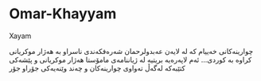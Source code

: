 # Omar-Khayyam
Xayam


چوارینەكانی خەییام كە لە لایەن عەبدولرحمان شەرەفكەندی ناسراو بە هەژار موكریانی كراوە بە كوردی... ئەم لاپەرەیە بریتیە لە ژیاننامەی مامۆستا هەژار موكریانی و پێشەكی كتێبەكە لەگەڵ تەواوی چوارینەكان و چەند وێنەیەكی جۆراو جۆر
